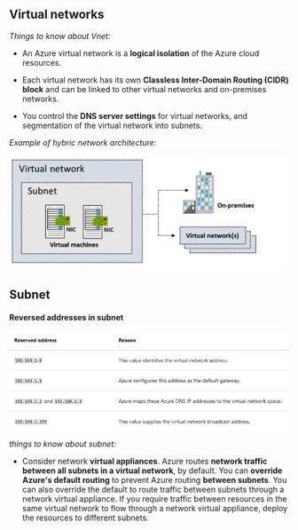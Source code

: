 ## Virtual networks
*Things to know about Vnet:*
- An Azure virtual network is a **logical isolation** of the Azure cloud resources.

- Each virtual network has its own **Classless Inter-Domain Routing (CIDR) block** and can be linked to other virtual networks and on-premises networks.

- You control the **DNS server settings** for virtual networks, and segmentation of the virtual network into subnets.

*Example of hybric network architecture:*

![alt text](image.png)

## Subnet
#### Reversed addresses in subnet

![alt text](image-1.png)

*things to know about subnet:*
- Consider network **virtual appliances**. Azure routes **network traffic between all subnets in a virtual network**, by default. You can **override Azure's default routing** to prevent Azure routing **between subnets**. You can also override the default to route traffic between subnets through a network virtual appliance. If you require traffic between resources in the same virtual network to flow through a network virtual appliance, deploy the resources to different subnets.

